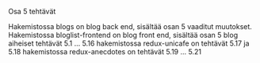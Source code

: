 Osa 5 tehtävät

Hakemistossa blogs on blog back end, sisältää osan 5 vaaditut muutokset.
Hakemistossa bloglist-frontend on blog front end, sisältää osan 5 blog aiheiset tehtävät 5.1 ... 5.16
hakemistossa redux-unicafe on tehtävät 5.17 ja 5.18
hakemistossa redux-anecdotes on tehtävät 5.19 ... 5.21
